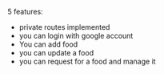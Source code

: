 5 features:

- private routes implemented
- you can login with google account
- You can add food
- you can update a food
- you can request for a food and manage it
